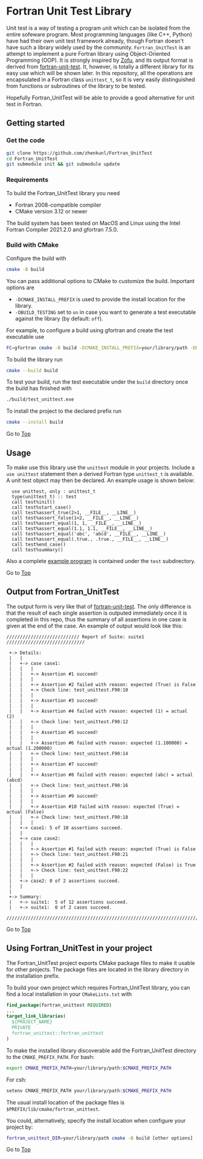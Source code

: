 <a name="top"></a>

# Fortran Unit Test Library

Unit test is a way of testing a program unit which can be isolated from the entire sofeware program. Most programming languages (like C++, Python) have had their own unit test framework already, though Fortran doesn't have such a library widely used by the community. `Fortran_UnitTest` is an attempt to implement a pure Fortran library using Object-Oriented Programming (OOP). It is strongly inspired by [Zofu](https://github.com/acroucher/zofu), and its output format is derived from [fortran-unit-test](https://github.com/dongli/fortran-unit-test). It, however, is totally a different library for its easy use which will be shown later. In this repository, all the operations are encapsulated in a Fortran class `unittest_t`, so it is very easily distinguished from functions or subroutines of the library to be tested. 

Hopefully Fortran_UnitTest will be able to provide a good alternative for unit test in Fortran.

## Getting started

### Get the code
```sh
git clone https://github.com/zhenkunl/Fortran_UnitTest
cd Fortran_UnitTest
git submodule init && git submodule update
```

### Requirements
To build the Fortran_UnitTest library you need
* Fortran 2008-compatible compiler
* CMake version 3.12 or newer

The build system has been tested on MacOS and Linux using the Intel Fortran Compiler 2021.2.0 and gfortran 7.5.0.

### Build with CMake
Configure the build with
```sh
cmake -B build
```
You can pass additional options to CMake to customize the build.
Important options are
* `-DCMAKE_INSTALL_PREFIX` is used to provide the install location for the library.
* `-DBUILD_TESTING` set to `on` in case you want to generate a test executable against the library (by default: `off`).

For example, to configure a build using gfortran and create the test executable use
```sh
FC=gfortran cmake -B build -DCMAKE_INSTALL_PREFIX=your/library/path -DBUILD_TESTING=on
```
To build the library run
```sh
cmake --build build
```
To test your build, run the test executable under the `build` directory once the build has finished with
```sh
./build/test_unittest.exe
```
To install the project to the declared prefix run
```sh
cmake --install build
```

Go to [Top](#top)

## Usage
To make use this library use the `unittest` module in your projects. Include a `use unittest` statement then a derived Fortran type `unittest_t` is available. A unit test object may then be declared. An example usage is shown below:
```Fortran
  use unittest, only : unittest_t
  type(unittest_t) :: test
  call test%init()
  call test%start_case()
  call test%assert_true(2>1, __FILE__, __LINE__)
  call test%assert_false(1<2, __FILE__, __LINE__)
  call test%assert_equal(1, 1, __FILE__, __LINE__)
  call test%assert_equal(1.1, 1.1, __FILE__, __LINE__)
  call test%assert_equal('abc', 'abcd', __FILE__, __LINE__)
  call test%assert_equal(.true., .true., __FILE__, __LINE__)
  call test%end_case()
  call test%summary()
```
Also a complete [example program](https://github.com/zhenkunl/Fortran_UnitTest/blob/main/test/test_unittest.F90) is contained under the `test` subdirectory.

Go to [Top](#top)

## Output from Fortran_UnitTest
The output form is very like that of [fortran-unit-test](https://github.com/dongli/fortran-unit-test). The only difference is that the result of each single assertion is outputed immediately once it is completed in this repo, thus the summary of all assertions in one case is given at the end of the case. An example of output would look like this:
```text
/////////////////////////// Report of Suite: suite1 /////////////////////////////

 +-> Details:
 |   |
 |   +-> case case1:
 |   |   |
 |   |   +-> Assertion #1 succeed!
 |   |   |
 |   |   +-> Assertion #2 failed with reason: expected (True) is False
 |   |   +-> Check line: test_unittest.F90:10
 |   |   |
 |   |   +-> Assertion #3 succeed!
 |   |   |
 |   |   +-> Assertion #4 failed with reason: expected (1) = actual (2)
 |   |   +-> Check line: test_unittest.F90:12
 |   |   |
 |   |   +-> Assertion #5 succeed!
 |   |   |
 |   |   +-> Assertion #6 failed with reason: expected (1.100000) = actual (1.200000)
 |   |   +-> Check line: test_unittest.F90:14
 |   |   |
 |   |   +-> Assertion #7 succeed!
 |   |   |
 |   |   +-> Assertion #8 failed with reason: expected (abc) = actual (abcd)
 |   |   +-> Check line: test_unittest.F90:16
 |   |   |
 |   |   +-> Assertion #9 succeed!
 |   |   |
 |   |   +-> Assertion #10 failed with reason: expected (True) = actual (False)
 |   |   +-> Check line: test_unittest.F90:18
 |   |   |
 |   +-> case1: 5 of 10 assertions succeed.
 |   |
 |   +-> case case2:
 |   |   |
 |   |   +-> Assertion #1 failed with reason: expected (True) is False
 |   |   +-> Check line: test_unittest.F90:21
 |   |   |
 |   |   +-> Assertion #2 failed with reason: expected (False) is True
 |   |   +-> Check line: test_unittest.F90:22
 |   |   |
 |   +-> case2: 0 of 2 assertions succeed.
 |   |
 |
 +-> Summary:
 |   +-> suite1:  5 of 12 assertions succeed.
 |   +-> suite1:  0 of 2 cases succeed.

////////////////////////////////////////////////////////////////////////////////
```
Go to [Top](#top)

## Using Fortran_UnitTest in your project
The Fortran_UnitTest project exports CMake package files to make it usable for other projects. The package files are located in the library directory in the installation prefix.

To build your own project which requires Fortran_UnitTest library, 
you can find a local installation in your `CMakeLists.txt` with
```cmake
find_package(fortran_unittest REQUIRED)
...
target_link_libraries(
  ${PROJECT_NAME}
  PRIVATE
  fortran_unittest::fortran_unittest
)
```
To make the installed library discoverable add the Fortran_UnitTest directory to the `CMAKE_PREFIX_PATH`. For bash:
```sh
export CMAKE_PREFIX_PATH=your/library/path:$CMAKE_PREFIX_PATH
```
For csh:
```sh
setenv CMAKE_PREFIX_PATH your/library/path:$CMAKE_PREFIX_PATH
```
The usual install location of the package files is `$PREFIX/lib/cmake/fortran_unittest`.

You could, alternatively, specify the install location when configure your project by:
```sh
fortran_unittest_DIR=your/library/path cmake -B build [other options]
```
Go to [Top](#top)
